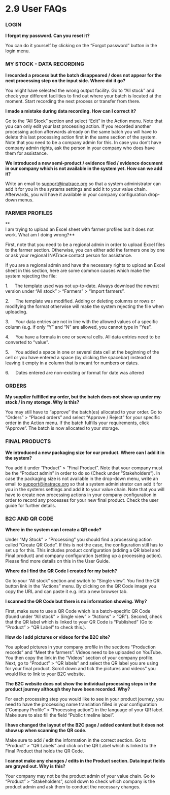 # 2.9 User FAQs

### **LOGIN**

**I forgot my password. Can you reset it?**

You can do it yourself by clicking on the “Forgot password” button in the login menu.

### **MY STOCK - DATA RECORDING**

**I recorded a process but the batch disappeared / does not appear for the next processing step on the input side. Where did it go?**

You might have selected the wrong output facility. Go to “All stock” and check your different facilities to find out where your batch is located at the moment. Start recording the next process or transfer from there.

**I made a mistake during data recording. How can I correct it?**

Go to the “All Stock” section and select “Edit” in the Action menu. Note that you can only edit your last processing action. If you recorded another processing action afterwards already on the same batch you will have to delete this last processing action first in the same section of the system. Note that you need to be a company admin for this. In case you don’t have company admin rights, ask the person in your company who does have them for assistance.

**We introduced a new semi-product / evidence filed / evidence document in our company which is not available in the system yet. How can we add it?**

Write an email to [support@inatrace.org](mailto:support@inatrace.org) so that a system administrator can add it for you in the systems settings and add it to your value chain. Afterwards, you will have it available in your company configuration drop-down menus.

### **FARMER PROFILES**

**  
I am trying to upload an Excel sheet with farmer profiles but it does not work. What am I doing wrong?**

First, note that you need to be a regional admin in order to upload Excel files to the farmer section. Otherwise, you can either add the farmers one by one or ask your regional INATrace contact person for assistance.

If you are a regional admin and have the necessary rights to upload an Excel sheet in this section, here are some common causes which make the system rejecting the file:

1.     The template used was not up-to-date. Always download the newest version under “All stock” > “Farmers” > “Import farmers”.

2.     The template was modified. Adding or deleting columns or rows or modifying the format otherwise will make the system rejecting the file when uploading.

3.     Your data entries are not in line with the allowed values of a specific column (e.g. if only “Y” and “N” are allowed, you cannot type in “Yes”.

4.     You have a formula in one or several cells. All data entries need to be converted to “value”.

5.     You added a space in one or several data cell at the beginning of the cell or you have entered a space (by clicking the spacebar) instead of leaving it empty in a column that is meant for numbers or dates.

6.     Dates entered are non-existing or format for date was altered

### **ORDERS**

**My supplier fulfilled my order, but the batch does not show up under my stock / in my storage. Why is this?**

You may still have to “approve” the batch(es) allocated to your order. Go to “Orders” > “Placed orders” and select “Approve / Reject” for your specific order in the Action menu. If the batch fulfills your requirements, click “Approve”. The batch is now allocated to your storage.

### **FINAL PRODUCTS**

**We introduced a new packaging size for our product. Where can I add it in the system?**

You add it under “Product” > “Final Product”. Note that your company must be the “Product admin” in order to do so (Check under “Stakeholders”). In case the packaging size is not available in the drop-down menu, write an email to [support@inatrace.org](mailto:support@inatrace.org) so that a system administrator can add it for you in the systems settings and add it to your value chain. Note that you will have to create new processing actions in your company configuration in order to record any processes for your new final product. Check the user guide for further details.

### **B2C AND QR CODE**

**Where in the system can I create a QR code?**

Under “My Stock” > “Processing” you should find a processing action called “Create QR Code”. If this is not the case, the configuration still has to set up for this. This includes product configuration (adding a QR label and Final product) and company configuration (setting up a processing action). Please find more details on this in the User Guide.

**Where do I find the QR Code I created for my batch?**

Go to your “All stock” section and switch to “Single view”. You find the QR button link in the “Actions” menu. By clicking on the QR Code image you copy the URL and can paste it e.g. into a new browser tab.

**I scanned the QR Code but there is no information showing. Why?**

First, make sure to use a QR Code which is a batch-specific QR Code (found under “All stock” > Single view” > “Actions” > “QR”). Second, check that the QR label which is linked to your QR Code is “Published” (Go to “Product” > “QR Label” to check this.).

**How do I add pictures or videos for the B2C site?**

You upload pictures in your company profile in the sections “Production records” and “Meet the farmers”. Videos need to be uploaded on YouTube. You then copy the link in the “Videos” section of your company profile. Next, go to “Product” > “QR labels” and select the QR label you are using for your final product. Scroll down and tick the pictures and videos” you would like to link to your B2C website.

**The B2C website does not show the individual processing steps in the product journey although they have been recorded. Why?**

For each processing step you would like to see in your product journey, you need to have the processing name translation filled in your configuration (“Company Profile” > “Processing action”) in the language of your QR label. Make sure to also fill the field “Public timeline label”.

**I have changed the layout of the B2C page / added content but it does not show up when scanning the QR code.**

Make sure to add / edit the information in the correct section. Go to “Product” > “QR Labels” and click on the QR Label which is linked to the Final Product that holds the QR Code.

**I cannot make any changes / edits in the Product section. Data input fields are grayed out. Why is this?**

Your company may not be the product admin of your value chain. Go to “Product” > “Stakeholders”, scroll down to check which company is the product admin and ask them to conduct the necessary changes.
